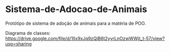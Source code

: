 # Sistema-de-Adocao-de-Animais

Protótipo de sistema de adoção de animais para a matéria de POO.

Diagrama de classes: https://drive.google.com/file/d/1lIx9xJq9zQiB6t2yyrLnOzwWWjt_t-57/view?usp=sharing
